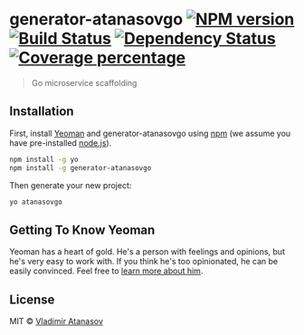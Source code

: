 # generator-atanasovgo [![NPM version][npm-image]][npm-url] [![Build Status][travis-image]][travis-url] [![Dependency Status][daviddm-image]][daviddm-url] [![Coverage percentage][coveralls-image]][coveralls-url]
> Go microservice scaffolding

## Installation

First, install [Yeoman](http://yeoman.io) and generator-atanasovgo using [npm](https://www.npmjs.com/) (we assume you have pre-installed [node.js](https://nodejs.org/)).

```bash
npm install -g yo
npm install -g generator-atanasovgo
```

Then generate your new project:

```bash
yo atanasovgo
```

## Getting To Know Yeoman

Yeoman has a heart of gold. He&#39;s a person with feelings and opinions, but he&#39;s very easy to work with. If you think he&#39;s too opinionated, he can be easily convinced. Feel free to [learn more about him](http://yeoman.io/).

## License

MIT © [Vladimir Atanasov]()


[npm-image]: https://badge.fury.io/js/generator-atanasovgo.svg
[npm-url]: https://npmjs.org/package/generator-atanasovgo
[travis-image]: https://travis-ci.org/vladoatanasov/generator-atanasovgo.svg?branch=master
[travis-url]: https://travis-ci.org/vladoatanasov/generator-atanasovgo
[daviddm-image]: https://david-dm.org/vladoatanasov/generator-atanasovgo.svg?theme=shields.io
[daviddm-url]: https://david-dm.org/vladoatanasov/generator-atanasovgo
[coveralls-image]: https://coveralls.io/repos/vladoatanasov/generator-atanasovgo/badge.svg
[coveralls-url]: https://coveralls.io/r/vladoatanasov/generator-atanasovgo
